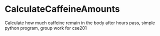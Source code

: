 # CalculateCaffeineAmounts
Calculate how much caffeine remain in the body after hours pass, simple python program, group work for cse201
